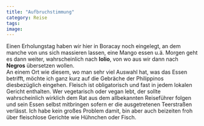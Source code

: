 ```yaml
---
title: "Aufbruchstimmung"
category: Reise
tags: 
image: 
---
```


Einen Erholungstag haben wir hier in Boracay noch eingelegt, an dem manche von uns sich massieren lassen, eine Mango essen u.ä. Morgen geht es dann weiter, wahrscheinlich nach **Iolio**, von wo aus wir dann nach **Negros** übersetzen wollen.  
An einem Ort wie diesem, wo man sehr viel Auswahl hat, was das Essen betrifft, möchte ich ganz kurz auf die Gebräche der Philippinos diesbezüglich eingehen. Fleisch ist obligatorisch und fast in jedem lokalen Gericht enthalten. Wer vegetarisch oder vegan lebt, der sollte wahrscheinlich wirklich dem Rat aus dem allbekannten Reiseführer folgen und sein Essen selbst mitbringen sofern er die ausgetretenen Teerstraßen verlässt. Ich habe kein großes Problem damit, bin aber auch beizeiten froh über fleischlose Gerichte wie Hühnchen oder Fisch.